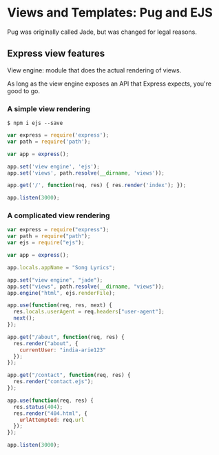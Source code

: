 # Views and Templates: Pug and EJS

Pug was originally called Jade, but was changed for legal reasons.

## Express view features

View engine: module that does the actual rendering of views.

As long as the view engine exposes an API that Express expects, you're good to go.

### A simple view rendering

```
$ npm i ejs --save
```

```javascript
var express = require('express');
var path = require('path');

var app = express();

app.set('view engine', 'ejs');
app.set('views', path.resolve(__dirname, 'views'));

app.get('/', function(req, res) { res.render('index'); });

app.listen(3000);
```

### A complicated view rendering

```javascript
var express = require("express");
var path = require("path");
var ejs = require("ejs");

var app = express();

app.locals.appName = "Song Lyrics";

app.set("view engine", "jade");
app.set("views", path.resolve(__dirname, "views"));
app.engine("html", ejs.renderFile);

app.use(function(req, res, next) {
  res.locals.userAgent = req.headers["user-agent"];
  next();
});

app.get("/about", function(req, res) {
  res.render("about", {
    currentUser: "india-arie123"
  });
});

app.get("/contact", function(req, res) {
  res.render("contact.ejs");
});

app.use(function(req, res) {
  res.status(404);
  res.render("404.html", {
    urlAttempted: req.url
  });
});

app.listen(3000);
```
